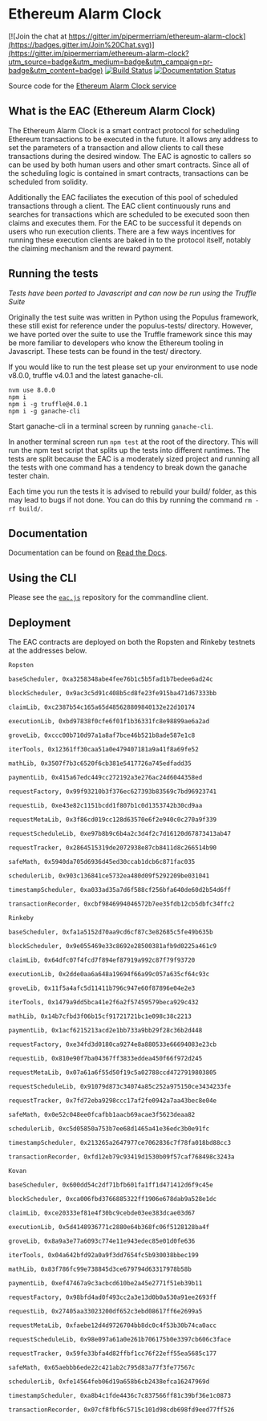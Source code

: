 # Ethereum Alarm Clock

[![Join the chat at https://gitter.im/pipermerriam/ethereum-alarm-clock](https://badges.gitter.im/Join%20Chat.svg)](https://gitter.im/pipermerriam/ethereum-alarm-clock?utm_source=badge&utm_medium=badge&utm_campaign=pr-badge&utm_content=badge)
[![Build Status](https://travis-ci.org/ethereum-alarm-clock/ethereum-alarm-clock.svg?branch=master)](https://travis-ci.org/chronologic/ethereum-alarm-clock)
[![Documentation Status](https://readthedocs.org/projects/ethereum-alarm-clock/badge/?version=latest)](http://ethereum-alarm-clock.readthedocs.io/en/latest/?badge=latest)


Source code for the [Ethereum Alarm Clock service](http://www.ethereum-alarm-clock.com/)

## What is the EAC (Ethereum Alarm Clock)

The Ethereum Alarm Clock is a smart contract protocol for scheduling Ethereum transactions to be executed in the future. It allows any address to set the parameters of a transaction and allow clients to call these transactions during the desired window. The EAC is agnostic to callers so can be used by both human users and other smart contracts. Since all of the scheduling logic is contained in smart contracts, transactions can be scheduled from solidity.

Additionally the EAC faciliates the execution of this pool of scheduled transactions through a client. The EAC client continuously runs and searches for transactions which are scheduled to be executed soon then claims and executes them. For the EAC to be successful it depends on users who run execution clients. There are a few ways incentives for running these execution clients are baked in to the protocol itself, notably the claiming mechanism and the reward payment. 

## Running the tests

_Tests have been ported to Javascript and can now be run using the Truffle Suite_

Originally the test suite was written in Python using the Populus framework, these still exist for reference under the populus-tests/ directory. However, we have ported over the suite to use the Truffle framework since this may be more familiar to developers who know the Ethereum tooling in Javascript. These tests can be found in the test/ directory.

If you would like to run the test please set up your environment to use node v8.0.0, truffle v4.0.1 and the latest ganache-cli.

```
nvm use 8.0.0
npm i
npm i -g truffle@4.0.1 
npm i -g ganache-cli
```

Start ganache-cli in a terminal screen by running `ganache-cli`.

In another terminal screen run `npm test` at the root of the directory. This will run the npm test script that splits up the tests into different runtimes. The tests are split because the EAC is a moderately sized project and running all the tests with one command has a tendency to break down the ganache tester chain.

Each time you run the tests it is advised to rebuild your build/ folder, as this may lead to bugs if not done. You can do this by running the command `rm -rf build/`.

## Documentation

Documentation can be found on [Read the Docs](https://ethereum-alarm-clock.readthedocs.io/en/latest/).

## Using the CLI

Please see the [`eac.js`](https://github.com/ethereum-alarm-clock/eac.js) repository for the commandline client.

## Deployment

The EAC contracts are deployed on both the Ropsten and Rinkeby testnets at the addresses below.

```
Ropsten

baseScheduler, 0xa3258348abe4fee76b1c5b5fad1b7bedee6ad24c

blockScheduler, 0x9ac3c5d91c408b5cd8fe23fe915ba471d67333bb

claimLib, 0xc2387b54c165a65d485628809840132e22d10174

executionLib, 0xbd97838f0cfe6f01f1b36331fc8e98899ae6a2ad

groveLib, 0xccc00b710d97a1a8af7bce46b521b8ade587e1c8

iterTools, 0x12361ff30caa51a0e479407181a9a41f8a69fe52

mathLib, 0x3507f7b3c6520f6cb381e5417726a745edfadd35

paymentLib, 0x415a67edc449cc272192a3e276ac24d6044358ed

requestFactory, 0x99f93210b3f376ec627393b83569c7bd96923741

requestLib, 0xe43e82c1151bcdd1f807b1c0d1353742b30cd9aa

requestMetaLib, 0x3f86cd019cc128d63570e6f2e940c0c270a9f339

requestScheduleLib, 0xe97b8b9c6b4a2c3d4f2c7d16120d67873413ab47

requestTracker, 0x2864515319de2072938e87cb8411d8c266514b90

safeMath, 0x5940da705d6936d45ed30ccab1dcb6c871fac035

schedulerLib, 0x903c136841ce5732ea480d09f5292209be031041

timestampScheduler, 0xa033ad35a7d6f588cf256bfa640de60d2b54d6ff

transactionRecorder, 0xcbf9846994046572b7ee35fdb12cb5dbfc34ffc2
```

```
Rinkeby

baseScheduler, 0xfa1a5152d70aa9cd6cf87c3e82685c5fe49b635b

blockScheduler, 0x9e055469e33c8692e28500381afb9d0225a461c9

claimLib, 0x64dfc07f4fcd7f894ef87919a992c87f79f93720

executionLib, 0x2dde0aa6a648a19694f66a99c057a635cf64c93c

groveLib, 0x11f5a4afc5d11411b796c947e60f87896e04e2e3

iterTools, 0x1479a9dd5bca41e2f6a2f57459579beca929c432

mathLib, 0x14b7cfbd3f06b15cf91721721bc1e098c38c2213

paymentLib, 0x1acf6215213acd2e1bb733a9bb29f28c36b2d448

requestFactory, 0xe34fd3d0180ca9274e8a880533e66694083e23cb

requestLib, 0x810e90f7ba04367ff3833eddea450f66f972d245

requestMetaLib, 0x07a61a6f55d50f19c5a02788ccd4727919803805

requestScheduleLib, 0x91079d873c34074a85c252a975150ce3434233fe

requestTracker, 0x7fd72eba9298ccc17af2fe0942a7aa43bec8e04e

safeMath, 0x0e52c048ee0fcafbb1aacb69acae3f5623deaa82

schedulerLib, 0xc5d05850a753b7ee68d1465a41e36edc3b0e91fc

timestampScheduler, 0x213265a2647977ce7062836c7f78fa018bd88cc3

transactionRecorder, 0xfd12eb79c93419d1530b09f57caf768498c3243a
```

```
Kovan

baseScheduler, 0x600dd54c2df71bfb601fa1ff1d471412d6f9c45e

blockScheduler, 0xca006fbd3766885322ff1906e678dab9a528e1dc

claimLib, 0xce20333ef81e4f30bc9cebde03ee383dcae03d67

executionLib, 0x5d4148936771c2880e64b368fc06f5128128ba4f

groveLib, 0x8a9a3e77a6093c774e11e943edec85e01d0fe636

iterTools, 0x04a642bfd92a0a9f3dd7654fc5b930038bbec199

mathLib, 0x83f786fc99e738845d3ce679794d63317978b58b

paymentLib, 0xef47467a9c3acbcd610be2a45e2771f51eb39b11

requestFactory, 0x98bfd4ad0f493cc2a3e13d0b0a530a91ee2693ff

requestLib, 0x27405aa33023200df652c3ebd08617ff6e2699a5

requestMetaLib, 0xfaebe12d4d9726704bb8dc0c4f53b30b74ca0acc

requestScheduleLib, 0x98e097a61a0e261b706175b0e3397cb606c3face

requestTracker, 0x59fe33bfa4d82ffbf1cc76f22eff55ea5685c177

safeMath, 0x65aebbb6ede22c421ab2c795d83a77f3fe77567c

schedulerLib, 0xfe14564feb06d19a658b6cb2438efca16247969d

timestampScheduler, 0xa8b4c1fde4436c7c837566ff81c39bf36e1c0873

transactionRecorder, 0x07cf8fbf6c5715c101d98cdb698fd9eed77ff526
```